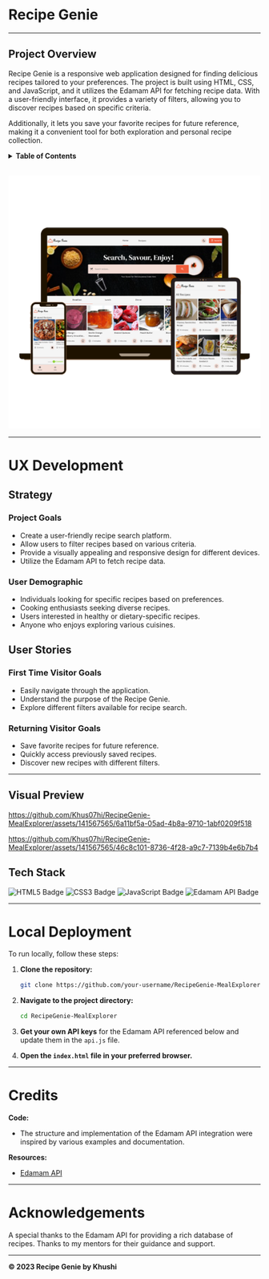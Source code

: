 # **Recipe Genie**

---

## Project Overview

Recipe Genie is a responsive web application designed for finding delicious recipes tailored to your preferences. The project is built using HTML, CSS, and JavaScript, and it utilizes the Edamam API for fetching recipe data. With a user-friendly interface, it provides a variety of filters, allowing you to discover recipes based on specific criteria.

Additionally, it lets you save your favorite recipes for future reference, making it a convenient tool for both exploration and personal recipe collection.

<details>
  <summary><b>Table of Contents</b></summary>

  - [UX Development](#ux-development)
    - [Strategy](#strategy)
    - [User Stories](#user-stories)
  - [Visual Preview](#visual-preview)
  - [Tech Stack](#tech-stack)
  - [Local Deployment](#local-deployment)
  - [Credits](#credits)
  - [Acknowledgements](#acknowledgements)
</details>
<br>

![Project Preview](assets/images/pic1.png)

---

# UX Development

## Strategy

### Project Goals
- Create a user-friendly recipe search platform.
- Allow users to filter recipes based on various criteria.
- Provide a visually appealing and responsive design for different devices.
- Utilize the Edamam API to fetch recipe data.

### User Demographic
- Individuals looking for specific recipes based on preferences.
- Cooking enthusiasts seeking diverse recipes.
- Users interested in healthy or dietary-specific recipes.
- Anyone who enjoys exploring various cuisines.

## User Stories
### First Time Visitor Goals
- Easily navigate through the application.
- Understand the purpose of the Recipe Genie.
- Explore different filters available for recipe search.

### Returning Visitor Goals
- Save favorite recipes for future reference.
- Quickly access previously saved recipes.
- Discover new recipes with different filters.

---

## Visual Preview

https://github.com/Khus07hi/RecipeGenie-MealExplorer/assets/141567565/6a11bf5a-05ad-4b8a-9710-1abf0209f518



https://github.com/Khus07hi/RecipeGenie-MealExplorer/assets/141567565/46c8c101-8736-4f28-a9c7-7139b4e6b7b4


## Tech Stack

![HTML5 Badge](https://img.shields.io/badge/HTML-5.0-blue?style=for-the-badge)
![CSS3 Badge](https://img.shields.io/badge/CSS-3.0-orange?style=for-the-badge)
![JavaScript Badge](https://img.shields.io/badge/JavaScript-ES6-yellow?style=for-the-badge)
![Edamam API Badge](https://img.shields.io/badge/Edamam%20API-v2-green?style=for-the-badge)

---
# Local Deployment

To run locally, follow these steps:

1. **Clone the repository:**
    ```bash
    git clone https://github.com/your-username/RecipeGenie-MealExplorer.git
    ```

2. **Navigate to the project directory:**
    ```bash
    cd RecipeGenie-MealExplorer
    ```

3. **Get your own API keys** for the Edamam API referenced below and update them in the `api.js` file.

4. **Open the `index.html` file in your preferred browser.**

---

# Credits

**Code:**
- The structure and implementation of the Edamam API integration were inspired by various examples and documentation.

**Resources:**
- [Edamam API](https://developer.edamam.com/)

---

# Acknowledgements

A special thanks to the Edamam API for providing a rich database of recipes. Thanks to my mentors for their guidance and support.

---

**&copy; 2023 Recipe Genie by Khushi**

